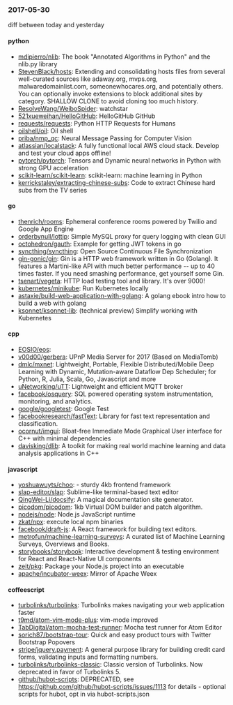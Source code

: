 ### 2017-05-30
diff between today and yesterday

#### python
* [mdipierro/nlib](https://github.com/mdipierro/nlib): The book "Annotated Algorithms in Python" and the nlib.py library
* [StevenBlack/hosts](https://github.com/StevenBlack/hosts): Extending and consolidating hosts files from several well-curated sources like adaway.org, mvps.org, malwaredomainlist.com, someonewhocares.org, and potentially others. You can optionally invoke extensions to block additional sites by category. SHALLOW CLONE to avoid cloning too much history.
* [ResolveWang/WeiboSpider](https://github.com/ResolveWang/WeiboSpider):  watchstar
* [521xueweihan/HelloGitHub](https://github.com/521xueweihan/HelloGitHub): HelloGitHub   GitHub 
* [requests/requests](https://github.com/requests/requests): Python HTTP Requests for Humans
* [oilshell/oil](https://github.com/oilshell/oil): Oil shell
* [priba/nmp_qc](https://github.com/priba/nmp_qc): Neural Message Passing for Computer Vision
* [atlassian/localstack](https://github.com/atlassian/localstack): A fully functional local AWS cloud stack. Develop and test your cloud apps offline!
* [pytorch/pytorch](https://github.com/pytorch/pytorch): Tensors and Dynamic neural networks in Python with strong GPU acceleration
* [scikit-learn/scikit-learn](https://github.com/scikit-learn/scikit-learn): scikit-learn: machine learning in Python
* [kerrickstaley/extracting-chinese-subs](https://github.com/kerrickstaley/extracting-chinese-subs): Code to extract Chinese hard subs from the TV series 

#### go
* [thenrich/rooms](https://github.com/thenrich/rooms): Ephemeral conference rooms powered by Twilio and Google App Engine
* [orderbynull/lottip](https://github.com/orderbynull/lottip): Simple MySQL proxy for query logging with clean GUI
* [octohedron/gauth](https://github.com/octohedron/gauth): Example for getting JWT tokens in go
* [syncthing/syncthing](https://github.com/syncthing/syncthing): Open Source Continuous File Synchronization
* [gin-gonic/gin](https://github.com/gin-gonic/gin): Gin is a HTTP web framework written in Go (Golang). It features a Martini-like API with much better performance -- up to 40 times faster. If you need smashing performance, get yourself some Gin.
* [tsenart/vegeta](https://github.com/tsenart/vegeta): HTTP load testing tool and library. It's over 9000!
* [kubernetes/minikube](https://github.com/kubernetes/minikube): Run Kubernetes locally
* [astaxie/build-web-application-with-golang](https://github.com/astaxie/build-web-application-with-golang): A golang ebook intro how to build a web with golang
* [ksonnet/ksonnet-lib](https://github.com/ksonnet/ksonnet-lib): (technical preview) Simplify working with Kubernetes

#### cpp
* [EOSIO/eos](https://github.com/EOSIO/eos): 
* [v00d00/gerbera](https://github.com/v00d00/gerbera): UPnP Media Server for 2017 (Based on MediaTomb)
* [dmlc/mxnet](https://github.com/dmlc/mxnet): Lightweight, Portable, Flexible Distributed/Mobile Deep Learning with Dynamic, Mutation-aware Dataflow Dep Scheduler; for Python, R, Julia, Scala, Go, Javascript and more
* [uNetworking/uTT](https://github.com/uNetworking/uTT): Lightweight and efficient MQTT broker
* [facebook/osquery](https://github.com/facebook/osquery): SQL powered operating system instrumentation, monitoring, and analytics.
* [google/googletest](https://github.com/google/googletest): Google Test
* [facebookresearch/fastText](https://github.com/facebookresearch/fastText): Library for fast text representation and classification.
* [ocornut/imgui](https://github.com/ocornut/imgui): Bloat-free Immediate Mode Graphical User interface for C++ with minimal dependencies
* [davisking/dlib](https://github.com/davisking/dlib): A toolkit for making real world machine learning and data analysis applications in C++

#### javascript
* [yoshuawuyts/choo](https://github.com/yoshuawuyts/choo):  - sturdy 4kb frontend framework
* [slap-editor/slap](https://github.com/slap-editor/slap): Sublime-like terminal-based text editor
* [QingWei-Li/docsify](https://github.com/QingWei-Li/docsify):  A magical documentation site generator.
* [picodom/picodom](https://github.com/picodom/picodom): 1kb Virtual DOM builder and patch algorithm.
* [nodejs/node](https://github.com/nodejs/node): Node.js JavaScript runtime 
* [zkat/npx](https://github.com/zkat/npx): execute local npm binaries
* [facebook/draft-js](https://github.com/facebook/draft-js): A React framework for building text editors.
* [metrofun/machine-learning-surveys](https://github.com/metrofun/machine-learning-surveys): A curated list of Machine Learning Surveys, Overviews and Books.
* [storybooks/storybook](https://github.com/storybooks/storybook):  Interactive development & testing environment for React and React-Native UI components
* [zeit/pkg](https://github.com/zeit/pkg): Package your Node.js project into an executable
* [apache/incubator-weex](https://github.com/apache/incubator-weex): Mirror of Apache Weex

#### coffeescript
* [turbolinks/turbolinks](https://github.com/turbolinks/turbolinks): Turbolinks makes navigating your web application faster
* [t9md/atom-vim-mode-plus](https://github.com/t9md/atom-vim-mode-plus): vim-mode improved
* [TabDigital/atom-mocha-test-runner](https://github.com/TabDigital/atom-mocha-test-runner): Mocha test runner for Atom Editor
* [sorich87/bootstrap-tour](https://github.com/sorich87/bootstrap-tour): Quick and easy product tours with Twitter Bootstrap Popovers
* [stripe/jquery.payment](https://github.com/stripe/jquery.payment): A general purpose library for building credit card forms, validating inputs and formatting numbers.
* [turbolinks/turbolinks-classic](https://github.com/turbolinks/turbolinks-classic): Classic version of Turbolinks. Now deprecated in favor of Turbolinks 5.
* [github/hubot-scripts](https://github.com/github/hubot-scripts): DEPRECATED, see https://github.com/github/hubot-scripts/issues/1113 for details - optional scripts for hubot, opt in via hubot-scripts.json

